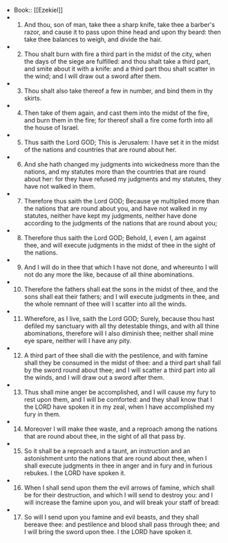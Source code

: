 - Book:: [[Ezekiel]]
- 1. And thou, son of man, take thee a sharp knife, take thee a barber's razor, and cause it to pass upon thine head and upon thy beard: then take thee balances to weigh, and divide the hair.
- 2. Thou shalt burn with fire a third part in the midst of the city, when the days of the siege are fulfilled: and thou shalt take a third part, and smite about it with a knife: and a third part thou shalt scatter in the wind; and I will draw out a sword after them.
- 3. Thou shalt also take thereof a few in number, and bind them in thy skirts.
- 4. Then take of them again, and cast them into the midst of the fire, and burn them in the fire; for thereof shall a fire come forth into all the house of Israel.
- 5. Thus saith the Lord GOD; This is Jerusalem: I have set it in the midst of the nations and countries that are round about her.
- 6. And she hath changed my judgments into wickedness more than the nations, and my statutes more than the countries that are round about her: for they have refused my judgments and my statutes, they have not walked in them.
- 7. Therefore thus saith the Lord GOD; Because ye multiplied more than the nations that are round about you, and have not walked in my statutes, neither have kept my judgments, neither have done according to the judgments of the nations that are round about you;
- 8. Therefore thus saith the Lord GOD; Behold, I, even I, am against thee, and will execute judgments in the midst of thee in the sight of the nations.
- 9. And I will do in thee that which I have not done, and whereunto I will not do any more the like, because of all thine abominations.
- 10. Therefore the fathers shall eat the sons in the midst of thee, and the sons shall eat their fathers; and I will execute judgments in thee, and the whole remnant of thee will I scatter into all the winds.
- 11. Wherefore, as I live, saith the Lord GOD; Surely, because thou hast defiled my sanctuary with all thy detestable things, and with all thine abominations, therefore will I also diminish thee; neither shall mine eye spare, neither will I have any pity.
- 12. A third part of thee shall die with the pestilence, and with famine shall they be consumed in the midst of thee: and a third part shall fall by the sword round about thee; and I will scatter a third part into all the winds, and I will draw out a sword after them.
- 13. Thus shall mine anger be accomplished, and I will cause my fury to rest upon them, and I will be comforted: and they shall know that I the LORD have spoken it in my zeal, when I have accomplished my fury in them.
- 14. Moreover I will make thee waste, and a reproach among the nations that are round about thee, in the sight of all that pass by.
- 15. So it shall be a reproach and a taunt, an instruction and an astonishment unto the nations that are round about thee, when I shall execute judgments in thee in anger and in fury and in furious rebukes. I the LORD have spoken it.
- 16. When I shall send upon them the evil arrows of famine, which shall be for their destruction, and which I will send to destroy you: and I will increase the famine upon you, and will break your staff of bread:
- 17. So will I send upon you famine and evil beasts, and they shall bereave thee: and pestilence and blood shall pass through thee; and I will bring the sword upon thee. I the LORD have spoken it.
